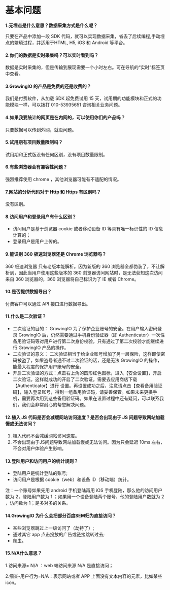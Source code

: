 # 基本问题

**1.无埋点是什么意思？数据采集方式是什么呢？**

只要在产品中添加一段 SDK 代码，就可以实现数据采集，省去了后续编程,手动埋点的繁琐过程，并适用于HTML, H5, iOS 和 Android 等平台。

#### 2.你们的数据是实时采集吗？可以实时看到吗？

数据是实时采集的，但是传输到展现需要一个小时左右。可在导航的“实时”标签页中查看。

#### 3.GrowingIO 的产品是免费的还是收费的？

我们是付费软件，从加载 SDK 起免费试用 15 天，试用期的功能模块和正式的功能模块一样，可以拨打 010-53935651 咨询相关业务问题。

#### 4.如果我要统计的网页是在内网的，可以使用你们的产品吗？

只要数据可以传到外网，就没问题。

#### 5.试用期有项目数量限制吗？

试用期和正式版没有任何区别，没有项目数量限制。

#### 6.有些浏览器会有兼容性问题？

强烈推荐使用 chrome ，其他浏览器可能有不适配的情况。

#### 7.网站的分析代码对于 Http 和 Https 有区别吗？

没有区别。

#### 8.访问用户和登录用户有什么区别？

* 访问用户是基于浏览器 cookie 或者移动设备 ID 等具有唯一标识性的 ID 信息计算的；
* 登录用户是用户上传的。

#### 9.能识别 360 极速浏览器还是 Chrome 浏览器吗？

360 极速浏览器 只有老版本能解析。因为新版的 360 浏览器全都伪装了，不让解析到，因此当用户使用这些版本的 360 浏览器访问网站时，是无法获知这次访问来自 360 浏览器的，360 浏览器将自己标识为了 IE 或者 Chrome。

#### 10.是否提供数据导出？

付费客户可以通过 API 接口进行数据导出。

#### 11.什么是二次验证？

* 二次验证的目的： GrowingIO 为了保护企业账号的安全。在用户输入密码登录 GrowingIO 后，仍然需要通过手机身份验证器（即 Authenticator）一次性备用验证码等对用户进行第二次身份校验，只有通过了第二次校验才能继续进行 GrowingIO 产品的操作。
* 二次验证的意义： 二次验证相当于给企业账号增加了另一层保险，这样即使密码被盗了，如果盗号者通不过二次验证的话，还是无法 GrowingIO 的操作，能最大程度的保护用户账号的安全。
* 开启二次验证的方式：点击右上角的圆形红色图标，进入【安全设置】，开启二次验证。这样就成功的开启了二次验证。需要去应用商店下载【Authenticator】进行 设置。再设置成功之后，注意请点击【查看备用验证码】，输入登录账号，得到一组备用验证码，请妥善保管。如果未来更换手机，需要再次用到这些备用验证码。如果在设置过程中还有疑问，可以联系我们，我们会非常耐心的帮您解决问题。

#### 12.植入 JS 代码是否会减缓网站访问速度？是否会出现由于 JS 问题导致网站加载慢或无法访问？

1. 植入代码不会减缓网站访问速度。
2. 不会出现由于JS问题导致网站加载慢或无法访问。因为只会延迟 10ms 左右，不会对用户体验产生影响。

#### 13.登陆用户和访问用户的统计规则？

* 登陆用户是统计登陆的账号;
* 访问用户是根据 cookie（web）和设备 ID（移动端）统计。

注：一个账号如果先用 android 手机登陆再用 iOS 手机登陆，那么他的访问用户数为 2，登陆用户数为 1 ；如果用一个设备登陆两个账号，他的登陆用户数就为 2 ，访问数为 1；是多对多的关系。

#### 14.GrowingIO 为什么会把部分百度SEM归为直接访问？

* 某些浏览器跳过上一级访问了（劫持了）;
* 通过其它 app 点击投放的广告或链接跳转过去;
* 爬虫。

#### 15.N/A什么意思？

1.访问来源= N/A ：web 端访问来源 N/A 是直接访问；

2.细查-用户行为=N/A：表示网站或者 APP 上面没有文本内容的元素，比如某些icon。

